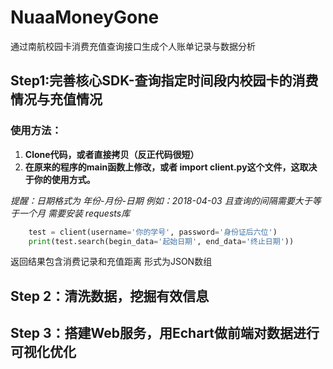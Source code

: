 # NuaaMoneyGone
通过南航校园卡消费充值查询接口生成个人账单记录与数据分析

## Step1:完善核心SDK-查询指定时间段内校园卡的消费情况与充值情况
### 使用方法：
1. **Clone代码，或者直接拷贝（反正代码很短）**
2.  **在原来的程序的main函数上修改，或者 import client.py这个文件，这取决于你的使用方式。**

_提醒：日期格式为 年份-月份-日期 例如：2018-04-03 且查询的间隔需要大于等于一个月_
_需要安装 requests库_

```python
    test = client(username='你的学号', password='身份证后六位')
    print(test.search(begin_data='起始日期', end_data='终止日期'))
```

 返回结果包含消费记录和充值距离 形式为JSON数组




## Step 2：清洗数据，挖掘有效信息
## Step 3：搭建Web服务，用Echart做前端对数据进行可视化优化


